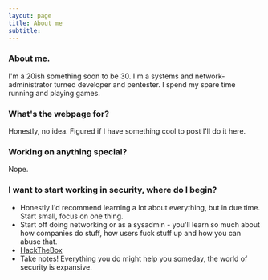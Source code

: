 ```yaml
---
layout: page
title: About me
subtitle: 
---
```


### About me.

I'm a 20ish something soon to be 30. I'm a systems and network-administrator turned developer and pentester.
I spend my spare time running and playing games.

### What's the webpage for?

Honestly, no idea. Figured if I have something cool to post I'll do it here.

### Working on anything special?

Nope.

### I want to start working in security, where do I begin?

* Honestly I'd recommend learning a lot about everything, but in due time. Start small, focus on one thing.
* Start off doing networking or as a sysadmin - you'll learn so much about how companies do stuff, how users fuck stuff up and how you can abuse that. 
* [HackTheBox](https://www.hackthebox.eu "This is really cool")
* Take notes! Everything you do might help you someday, the world of security is expansive.

